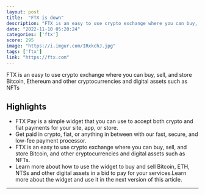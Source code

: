 ```yaml
---
layout: post
title:  "FTX is down"
description: "FTX is an easy to use crypto exchange where you can buy, sell, and store Bitcoin, Ethereum and other cryptocurrencies and digital assets such as NFTs"
date: "2022-11-10 05:20:24"
categories: ['ftx']
score: 295
image: "https://i.imgur.com/IRxkchJ.jpg"
tags: ['ftx']
link: "https://ftx.com"
---
```


FTX is an easy to use crypto exchange where you can buy, sell, and store Bitcoin, Ethereum and other cryptocurrencies and digital assets such as NFTs

## Highlights

- FTX Pay is a simple widget that you can use to accept both crypto and fiat payments for your site, app, or store.
- Get paid in crypto, fiat, or anything in between with our fast, secure, and low-fee payment processor.
- FTX is an easy to use crypto exchange where you can buy, sell, and store Bitcoin, and other cryptocurrencies and digital assets such as NFTs.
- Learn more about how to use the widget to buy and sell Bitcoin, ETH, NTSs and other digital assets in a bid to pay for your services.Learn more about the widget and use it in the next version of this article.

---
